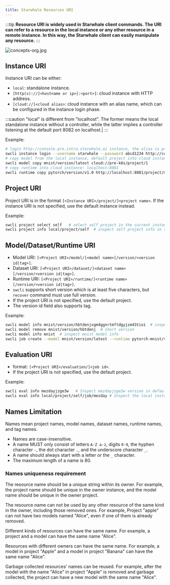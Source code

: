 ```yaml
---
title: Starwhale Resources URI
---
```


:::tip
**Resource URI is widely used in Starwhale client commands. The URI can refer to a resource in the local instance or any other resource in a remote instance. In this way, the Starwhale client can easily manipulate any resource.**
:::

![concepts-org.jpg](../../../img/concepts-org.jpg)

## Instance URI

Instance URI can be either:

- `local`: standalone instance.
- `[http(s)://]<hostname or ip>[:<port>]`: cloud instance with HTTP address.
- `[cloud://]<cloud alias>`: cloud instance with an alias name, which can be configured in the instance login phase.

:::caution
"local" is different from "localhost". The former means the local standalone instance without a controller, while the latter implies a controller listening at the default port 8082 on localhost.|
:::

Example:

```bash
# login http://console.pre.intra.starwhale.ai instance, the alias is pre-k8s
swcli instance login --username starwhale --password abcd1234 http://console.pre.intra.starwhale.ai --alias pre-k8s
# copy model from the local instance, default project into cloud instance, instance field uses the alias name: pre-k8s.
swcli model copy mnist/version/latest cloud://pre-k8s/project/1
# copy runtime into cloud instance: localhost:8081
swcli runtime copy pytorch/version/v1.0 http://localhost:8081/project/myproject
```

## Project URI

Project URI is in the format `[<Instance URI>/project/]<project name>`. If the instance URI is not specified, use the default instance instead.

Example:

```bash
swcli project select self   # select self project in the current instance
swcli project info local/project/self  # inspect self project info in the local instance
```

## Model/Dataset/Runtime URI

- Model URI: `[<Project URI>/model/]<model name>[/version/<version id|tag>]`.
- Dataset URI: `[<Project URI>/dataset/]<dataset name>[/version/<version id|tag>]`.
- Runtime URI: `[<Project URI>/runtime/]<runtime name>[/version/<version id|tag>]`.
- `swcli` supports short version which is at least five characters, but `recover` command must use full version.
- If the project URI is not specified, use the default project.
- The version id field also supports tag.

Example:

```bash
swcli model info mnist/version/hbtdenjxgm4ggnrtmftdgyjzm43tioi  # inspect model info, model name: mnist, version:hbtdenjxgm4ggnrtmftdgyjzm43tioi
swcli model remove mnist/version/hbtdenj  # short version
swcli model info mnist  # inspect mnist model info
swcli job create --model mnist/version/latest --runtime pytorch-mnist/version/latest --dataset mnist/version/latest
```

## Evaluation URI

- format: `[<Project URI>/evaluation/]<job id>`.
- If the project URI is not specified, use the default project.

Example:

```bash
swcli eval info mezdayjzge3w   # Inspect mezdayjzge3w version in default instance and default project
swcli eval info local/project/self/job/mezday # Inspect the local instance, self project, with short job version:mezday
```

## Names Limitation

Names mean project names, model names, dataset names, runtime names, and tag names.

- Names are case-insensitive.
- A name MUST only consist of letters `A-Z a-z`, digits `0-9`, the hyphen character `-`, the dot character `.`, and the underscore character `_`.
- A name should always start with a letter or the `_` character.
- The maximum length of a name is 80.

### Names uniqueness requirement

The resource name should be a unique string within its owner. For example, the project name should be unique in the owner instance, and the model name should be unique in the owner project.

The resource name can not be used by any other resource of the same kind in the owner, including those removed ones. For example, Project "apple" can not have two models named "Alice", even if one of them is already removed.

Different kinds of resources can have the same name. For example, a project and a model can have the same name "Alice".

Resources with different owners can have the same name. For example, a model in project "Apple" and a model in project "Banana" can have the same name "Alice".

Garbage collected resources' names can be reused. For example, after the model with the name "Alice" in project "Apple" is removed and garbage collected, the project can have a new model with the same name "Alice".

